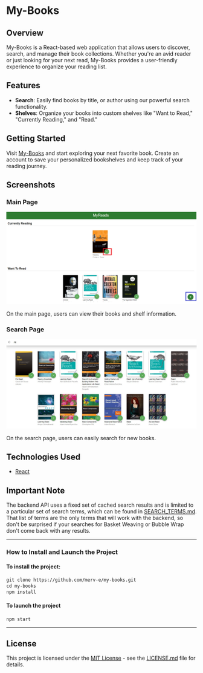 # My-Books

## Overview

My-Books is a React-based web application that allows users to discover, search, and manage their book collections. Whether you're an avid reader or just looking for your next read, My-Books provides a user-friendly experience to organize your reading list.

## Features

- **Search**: Easily find books by title, or author using our powerful search functionality.
- **Shelves**: Organize your books into custom shelves like "Want to Read," "Currently Reading," and "Read."

## Getting Started

Visit [My-Books](https://my-booooks.netlify.app) and start exploring your next favorite book. Create an account to save your personalized bookshelves and keep track of your reading journey.

## Screenshots

### Main Page
![Main Page](./src/assets/screenshots/main-page1.png)

On the main page, users can view their books and shelf information.

### Search Page
![Search Page](./src/assets/screenshots/search-page.jpg)

On the search page, users can easily search for new books.

## Technologies Used

- [React](https://reactjs.org/)

## Important Note

The backend API uses a fixed set of cached search results and is limited to a particular set of search terms, which can be found in [SEARCH_TERMS.md](https://github.com/udacity/nd0191-c1-myreads/blob/main/SEARCH_TERMS.md). That list of terms are the only terms that will work with the backend, so don't be surprised if your searches for Basket Weaving or Bubble Wrap don't come back with any results.

-------

### How to Install and Launch the Project

#### To install the project:

```
git clone https://github.com/merv-e/my-books.git
cd my-books    
npm install 
```

#### To launch the project 
`npm start`

---

## License

This project is licensed under the [MIT License](LICENSE.md) - see the [LICENSE.md](LICENSE.md) file for details.
